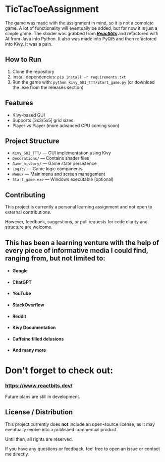 ﻿# TicTacToeAssignment
The game was made with the assignment in mind, so it is not a complete game.
A lot of functionality will eventually be added, but for now it is just a simple game.
The shader was grabbed from _**[ReactBits](https://www.reactbits.dev/)**_ and refactored with AI from Java into Python.
It also was made into PyQt5 and then refactored into Kivy. It was a pain.

## How to Run
1. Clone the repository
2. Install dependencies: `pip install -r requirements.txt`
3. Run the game with: `python Kivy_GUI_TTT/Start_game.py` (or download the .exe from the releases section)

## Features
- Kivy-based GUI
- Supports [3x3/5x5] grid sizes
- Player vs Player (more advanced CPU coming soon)

## Project Structure
- `Kivy_GUI_TTT/` — GUI implementation using Kivy
- `Decorations/` — Contains shader files
- `Game_history/` — Game state persistence
- `Logic/` — Game logic components
- `Menu/` — Main menu and screen management
- `Start_game.exe` — Windows executable (optional)

## Contributing
This project is currently a personal learning assignment and not open to external contributions.

However, feedback, suggestions, or pull requests for code clarity and structure are welcome.

## This has been a learning venture with the help of every piece of informative media I could find, ranging from, but not limited to:
* #### Google
* #### ChatGPT
* #### YouTube
* #### StackOverflow
* #### Reddit
* #### Kivy Documentation
* #### Caffeine filled delusions
* #### And many more
# Don't forget to check out:
### https://www.reactbits.dev/

Future plans are still in development.

## License / Distribution

This project currently does **not** include an open-source license, as it may eventually evolve into a published commercial product.

Until then, all rights are reserved.

If you have any questions or feedback, feel free to open an issue or contact me directly.
